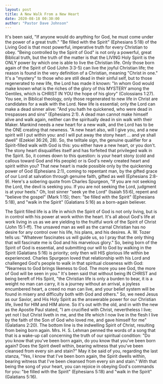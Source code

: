 ```yaml
---
layout: post
title: A New Walk From a New Heart
date: 2020-08-18 00:30:00
author: "Pastor Dave Johnson"
---
```


It's been said, "If anyone would do anything for God, he must come under the power of a great truth." "Be filled with the Spirit" (Ephesians 5:18) of the Living God is that most powerful, imperative truth for every Christian to obey. "Being controlled by the Spirit of God" is not only a powerful, great Biblical truth, but the truth of the matter is that the LIVING Holy Spirit is the ONLY power by which one is able to live the Christian life. Only those born again of the Spirit of God (John 3:3-5) can live the joyful Christian life; the reason is found in the very definition of a Christian, meaning "Christ in one." It's a "mystery" to those who are still dead in their sinful self, but to those regenerated to new life, the Lord has made it known: "In whom God would make known what is the riches of the glory of this MYSTERY among the Gentiles, which is CHRIST IN YOU the hope of his glory" (Colossians 1:27). You see, in Biblical theology, only those regenerated to new life in Christ are candidates for a walk with the Lord. New life is essential; only the Lord can make a dead sinner alive: "And you hath he quickened, who were dead in trespasses and sins" (Ephesians 2:1). A dead man cannot make himself alive and walk again, neither can the spiritually dead in sin walk with their Maker. Mankind needs a new heart for a new walk, and the Lord has to be the ONE creating that newness. "A new heart also, will I give you, and a new spirit will I put within you: and I will put away the stony heart ... and ye shall dwell" (Ezekiel 36:26, 28). So, the telltale sign, the genuine qualifier for a Spirit-filled walk with God is this: you either have a new heart, or you don't. The stony heart disqualifies itself and has forfeited that privileged walk in the Spirit. So, it comes down to this question: is your heart stony (cold and callous toward God and His people) or is God's newly created heart and spirit within you? That new heart is made possible only by the quickening power of God (Ephesians 2:1), coming to repentant man, by the gifted grace of our Lord at salvation through genuine faith, gifted as well (Ephesians 2:8-9). Here's a sobering quote from Charles Spurgeon, "If you are not seeking the Lord, the devil is seeking you. If you are not seeking the Lord, judgment is at your heels." Oh, lost sinner "seek ye the Lord" (Isaiah 55:6), repent and "believe the gospel" (Mark 1:15); then: "be filled with the Spirit" (Ephesians 5:18), and "walk in the Spirit" (Galatians 5:16) as a born-again believer.

The Spirit filled life is a life in which the Spirit of God is not only living, but is in control with his power at work within the heart. It's all about God's life at work living in us as we are yielding to the fruitful work of the Spirit of Christ (John 15:1-ff). The unsaved man as well as the carnal Christian has no desire for any control over his life, his plans, and his desires. A. W. Tozer tells us: "Whatever fascinates us will guide us, so I pray that the only thing that will fascinate me is God and his marvelous glory." So, being born of the Spirit of God is essential, and submitting our will to God by walking in the Spirit (Galatians 5:16) is priority; only then will HIS glorious life within be experienced. Charles Spurgeon loved that relationship with his Lord and challenged God's people to walk in that spiritual closeness with God: "Nearness to God brings likeness to God. The more you see God, the more of God will be seen in you." It's been said that without being IN CHRIST and being bereft of His Spirit, "the Christian life is only a burden to bear, it is a weight no man can carry, it is a journey without an arrival, a joyless encumbered heart, a creed no man can live, and your belief system will be found in misery and difficulty both with God and others." So, we need Jesus as our Savior, and His Holy Spirit as the answerable power for our Christian life, lived for HIM and HIM alone. So it's out with the old, and in with the new as the Apostle Paul stated, "I am crucified with Christ, nevertheless I live; yet not I but Christ liveth in me, and the life which I now live in the flesh I live by the faith of the Son of God who loved me, and gave himself for me" (Galatians 2:20). The bottom line is the indwelling Spirit of Christ, resulting from being born again. Mrs. H. S. Lehman penned the words of a song that that is a wake-up call concerning the truth of our spiritual condition: "Do you know that you've been born again, do you know that you've been born again? Does the Spirit dwell within, bearing witness that you've been cleansed from every sin and stain?" May it be said of you, regarding the last stanza, "Yes, I know that I've been born again, the Spirit dwells within, bearing witness that I've been cleansed from every sin and stain." With that being the song of your heart, you can rejoice in obeying God's commands for you: "be filled with the Spirit" (Ephesians 5:18) and "walk in the Spirit" (Galatians 5:16).
